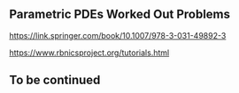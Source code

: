 ## Parametric PDEs Worked Out Problems

https://link.springer.com/book/10.1007/978-3-031-49892-3

https://www.rbnicsproject.org/tutorials.html

## To be continued
